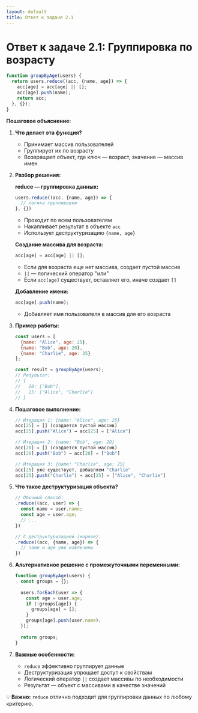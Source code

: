 ```yaml
---
layout: default
title: Ответ к задаче 2.1
---
```

# Ответ к задаче 2.1: Группировка по возрасту

```js
function groupByAge(users) {
  return users.reduce((acc, {name, age}) => {
    acc[age] = acc[age] || [];
    acc[age].push(name);
    return acc;
  }, {});
}
```

**Пошаговое объяснение:**

1. **Что делает эта функция?**
   - Принимает массив пользователей
   - Группирует их по возрасту
   - Возвращает объект, где ключ — возраст, значение — массив имен

2. **Разбор решения:**

   **reduce — группировка данных:**
   ```js
   users.reduce((acc, {name, age}) => {
     // логика группировки
   }, {})
   ```
   - Проходит по всем пользователям
   - Накапливает результат в объекте `acc`
   - Использует деструктуризацию `{name, age}`

   **Создание массива для возраста:**
   ```js
   acc[age] = acc[age] || [];
   ```
   - Если для возраста еще нет массива, создает пустой массив
   - `||` — логический оператор "или"
   - Если `acc[age]` существует, оставляет его, иначе создает `[]`

   **Добавление имени:**
   ```js
   acc[age].push(name);
   ```
   - Добавляет имя пользователя в массив для его возраста

3. **Пример работы:**
   ```js
   const users = [
     {name: "Alice", age: 25},
     {name: "Bob", age: 20},
     {name: "Charlie", age: 25}
   ];
   
   const result = groupByAge(users);
   // Результат:
   // {
   //   20: ["Bob"],
   //   25: ["Alice", "Charlie"]
   // }
   ```

4. **Пошаговое выполнение:**
   ```js
   // Итерация 1: {name: "Alice", age: 25}
   acc[25] = [] (создается пустой массив)
   acc[25].push("Alice") → acc[25] = ["Alice"]
   
   // Итерация 2: {name: "Bob", age: 20}
   acc[20] = [] (создается пустой массив)
   acc[20].push("Bob") → acc[20] = ["Bob"]
   
   // Итерация 3: {name: "Charlie", age: 25}
   acc[25] уже существует, добавляем "Charlie"
   acc[25].push("Charlie") → acc[25] = ["Alice", "Charlie"]
   ```

5. **Что такое деструктуризация объекта?**
   ```js
   // Обычный способ:
   .reduce((acc, user) => {
     const name = user.name;
     const age = user.age;
     // ...
   })
   
   // С деструктуризацией (короче):
   .reduce((acc, {name, age}) => {
     // name и age уже извлечены
   })
   ```

6. **Альтернативное решение с промежуточными переменными:**
   ```js
   function groupByAge(users) {
     const groups = {};
     
     users.forEach(user => {
       const age = user.age;
       if (!groups[age]) {
         groups[age] = [];
       }
       groups[age].push(user.name);
     });
     
     return groups;
   }
   ```

7. **Важные особенности:**
   - `reduce` эффективно группирует данные
   - Деструктуризация упрощает доступ к свойствам
   - Логический оператор `||` создает массивы по необходимости
   - Результат — объект с массивами в качестве значений

💡 **Важно:** `reduce` отлично подходит для группировки данных по любому критерию. 